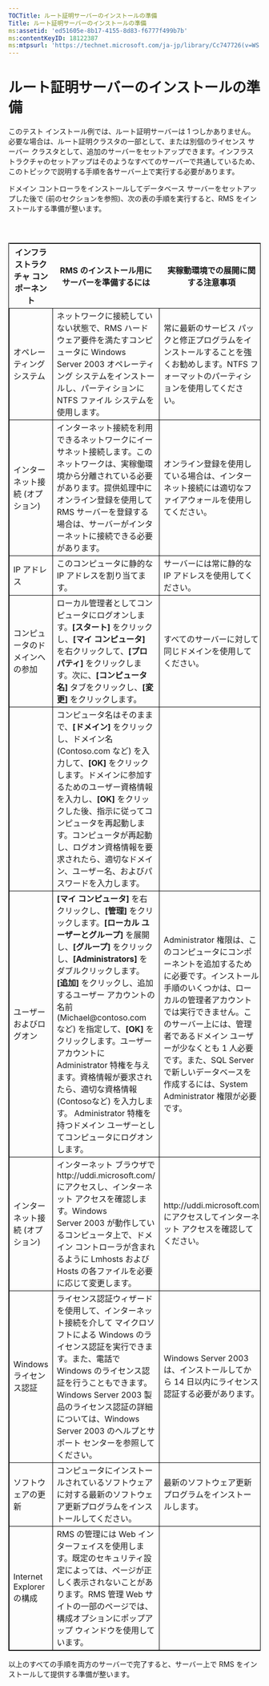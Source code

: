 ```yaml
---
TOCTitle: ルート証明サーバーのインストールの準備
Title: ルート証明サーバーのインストールの準備
ms:assetid: 'ed51605e-8b17-4155-8d83-f6777f499b7b'
ms:contentKeyID: 18122387
ms:mtpsurl: 'https://technet.microsoft.com/ja-jp/library/Cc747726(v=WS.10)'
---
```


ルート証明サーバーのインストールの準備
======================================

このテスト インストール例では、ルート証明サーバーは 1 つしかありません。必要な場合は、ルート証明クラスタの一部として、または別個のライセンス サーバー クラスタとして、追加のサーバーをセットアップできます。インフラストラクチャのセットアップはそのようなすべてのサーバーで共通しているため、このトピックで説明する手順を各サーバー上で実行する必要があります。

ドメイン コントローラをインストールしてデータベース サーバーをセットアップした後で (前のセクションを参照)、次の表の手順を実行すると、RMS をインストールする準備が整います。

###  

 
<table style="border:1px solid black;">
<colgroup>
<col width="33%" />
<col width="33%" />
<col width="33%" />
</colgroup>
<thead>
<tr class="header">
<th>インフラストラクチャ コンポーネント</th>
<th>RMS のインストール用にサーバーを準備するには</th>
<th>実稼動環境での展開に関する注意事項</th>
</tr>
</thead>
<tbody>
<tr class="odd">
<td style="border:1px solid black;">オペレーティング システム</td>
<td style="border:1px solid black;">ネットワークに接続していない状態で、RMS ハードウェア要件を満たすコンピュータに Windows Server 2003 オペレーティング システムをインストールし、パーティションに NTFS ファイル システムを使用します。</td>
<td style="border:1px solid black;">常に最新のサービス パックと修正プログラムをインストールすることを強くお勧めします。NTFS フォーマットのパーティションを使用してください。</td>
</tr>
<tr class="even">
<td style="border:1px solid black;">インターネット接続
(オプション)</td>
<td style="border:1px solid black;">インターネット接続を利用できるネットワークにイーサネット接続します。このネットワークは、実稼働環境から分離されている必要があります。提供処理中にオンライン登録を使用して RMS サーバーを登録する場合は、サーバーがインターネットに接続できる必要があります。</td>
<td style="border:1px solid black;">オンライン登録を使用している場合は、インターネット接続には適切なファイアウォールを使用してください。</td>
</tr>
<tr class="odd">
<td style="border:1px solid black;">IP アドレス</td>
<td style="border:1px solid black;">このコンピュータに静的な IP アドレスを割り当てます。</td>
<td style="border:1px solid black;">サーバーには常に静的な IP アドレスを使用してください。</td>
</tr>
<tr class="even">
<td style="border:1px solid black;">コンピュータのドメインへの参加</td>
<td style="border:1px solid black;">ローカル管理者としてコンピュータにログオンします。<strong>[スタート]</strong> をクリックし、<strong>[マイ コンピュータ]</strong> を右クリックして、<strong>[プロパティ]</strong> をクリックします。次に、<strong>[コンピュータ名]</strong> タブをクリックし、<strong>[変更]</strong> をクリックします。</td>
<td style="border:1px solid black;">すべてのサーバーに対して同じドメインを使用してください。</td>
</tr>
<tr class="odd">
<td style="border:1px solid black;"> </td>
<td style="border:1px solid black;">コンピュータ名はそのままで、<strong>[ドメイン]</strong> をクリックし、ドメイン名 (Contoso.com など) を入力して、<strong>[OK]</strong> をクリックします。ドメインに参加するためのユーザー資格情報を入力し、<strong>[OK]</strong> をクリックした後、指示に従ってコンピュータを再起動します。コンピュータが再起動し、ログオン資格情報を要求されたら、適切なドメイン、ユーザー名、およびパスワードを入力します。</td>
<td style="border:1px solid black;"> </td>
</tr>
<tr class="even">
<td style="border:1px solid black;">ユーザーおよびログオン</td>
<td style="border:1px solid black;"><strong>[マイ コンピュータ]</strong> を右クリックし、<strong>[管理]</strong> をクリックします。<strong>[ローカル ユーザーとグループ]</strong> を展開し、<strong>[グループ]</strong> をクリックし、<strong>[Administrators]</strong> をダブルクリックします。
<strong>[追加]</strong> をクリックし、追加するユーザー アカウントの名前 (Michael@contoso.com など) を指定して、<strong>[OK]</strong> をクリックします。ユーザー アカウントに Administrator 特権を与えます。資格情報が要求されたら、適切な資格情報 (Contosoなど) を入力します。
Administrator 特権を持つドメイン ユーザーとしてコンピュータにログオンします。</td>
<td style="border:1px solid black;">Administrator 権限は、このコンピュータにコンポーネントを追加するために必要です。インストール手順のいくつかは、ローカルの管理者アカウントでは実行できません。このサーバー上には、管理者であるドメイン ユーザーが少なくとも 1 人必要です。また、SQL Server で新しいデータベースを作成するには、System Administrator 権限が必要です。</td>
</tr>
<tr class="odd">
<td style="border:1px solid black;">インターネット接続
(オプション)</td>
<td style="border:1px solid black;">インターネット ブラウザで http://uddi.microsoft.com/ にアクセスし、インターネット アクセスを確認します。Windows Server 2003 が動作しているコンピュータ上で、ドメイン コントローラが含まれるように Lmhosts および Hosts の各ファイルを必要に応じて変更します。</td>
<td style="border:1px solid black;">http://uddi.microsoft.com にアクセスしてインターネット アクセスを確認してください。</td>
</tr>
<tr class="even">
<td style="border:1px solid black;">Windows ライセンス認証</td>
<td style="border:1px solid black;">ライセンス認証ウィザードを使用して、インターネット接続を介して マイクロソフトによる Windows のライセンス認証を実行できます。また、電話で Windows のライセンス認証を行うこともできます。Windows Server 2003 製品のライセンス認証の詳細については、Windows Server 2003 のヘルプとサポート センターを参照してください。</td>
<td style="border:1px solid black;">Windows Server 2003 は、インストールしてから 14 日以内にライセンス認証する必要があります。</td>
</tr>
<tr class="odd">
<td style="border:1px solid black;">ソフトウェアの更新</td>
<td style="border:1px solid black;">コンピュータにインストールされているソフトウェアに対する最新のソフトウェア更新プログラムをインストールしてください。</td>
<td style="border:1px solid black;">最新のソフトウェア更新プログラムをインストールします。</td>
</tr>
<tr class="even">
<td style="border:1px solid black;">Internet Explorer の構成</td>
<td style="border:1px solid black;">RMS の管理には Web インターフェイスを使用します。既定のセキュリティ設定によっては、ページが正しく表示されないことがあります。RMS 管理 Web サイトの一部のページでは、構成オプションにポップアップ ウィンドウを使用しています。</td>
<td style="border:1px solid black;"> </td>
</tr>
</tbody>
</table>
  
以上のすべての手順を両方のサーバーで完了すると、サーバー上で RMS をインストールして提供する準備が整います。
